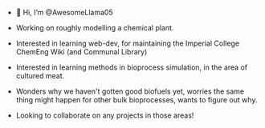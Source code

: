 - 👋 Hi, I’m @AwesomeLlama05

- Working on roughly modelling a chemical plant.

- Interested in learning web-dev, for maintaining the Imperial College ChemEng Wiki (and Communal Library)
- Interested in learning methods in bioprocess simulation, in the area of cultured meat.
- Wonders why we haven't gotten good biofuels yet, worries the same thing might happen for other bulk bioprocesses, wants to figure out why.

- Looking to collaborate on any projects in those areas! 




